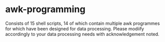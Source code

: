 # awk-programming
Consists of 15 shell scripts, 14 of which contain multiple awk programmes for which have been designed for data processing.
Please modiify accordingly to your data processing needs with acknowledgement noted.
